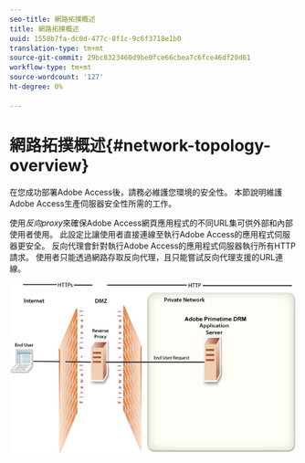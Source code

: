 ```yaml
---
seo-title: 網路拓撲概述
title: 網路拓撲概述
uuid: 1558b7fa-dc0d-477c-8f1c-9c6f3718e1b0
translation-type: tm+mt
source-git-commit: 29bc8323460d9be0fce66cbea7c6fce46df20d61
workflow-type: tm+mt
source-wordcount: '127'
ht-degree: 0%

---
```



# 網路拓撲概述{#network-topology-overview}

在您成功部署Adobe Access後，請務必維護您環境的安全性。 本節說明維護Adobe Access生產伺服器安全性所需的工作。

使用&#x200B;*反向proxy*&#x200B;來確保Adobe Access網頁應用程式的不同URL集可供外部和內部使用者使用。 此設定比讓使用者直接連線至執行Adobe Access的應用程式伺服器更安全。 反向代理會針對執行Adobe Access的應用程式伺服器執行所有HTTP請求。 使用者只能透過網路存取反向代理，且只能嘗試反向代理支援的URL連線。

<!--<a id="fig-frx-dcg-44"></a>-->

![](assets/AdobeAccess_4_SecureDeployment_web.png)

